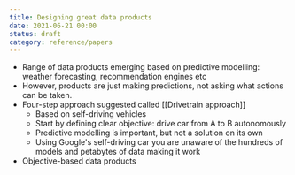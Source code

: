 ```yaml
---
title: Designing great data products
date: 2021-06-21 00:00
status: draft
category: reference/papers
---
```


* Range of data products emerging based on predictive modelling: weather forecasting, recommendation engines etc
* However, products are just making predictions, not asking what actions can be taken.
* Four-step approach suggested called [[Drivetrain approach]]
    * Based on self-driving vehicles
    * Start by defining clear objective: drive car from A to B autonomously
    * Predictive modelling is important, but not a solution on its own
    * Using Google's self-driving car you are unaware of the hundreds of models and petabytes of data making it work
* Objective-based data products
